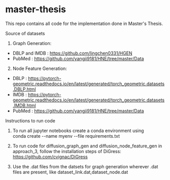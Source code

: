 # master-thesis
This repo contains all code for the implementation done in Master's Thesis.

Source of datasets 

1. Graph Generation:
- DBLP and IMDB : https://github.com/lingchen0331/HGEN
- PubMed : https://github.com/yangji9181/HNE/tree/master/Data

2. Node Feature Generation:
- DBLP : https://pytorch-geometric.readthedocs.io/en/latest/generated/torch_geometric.datasets.DBLP.html
- IMDB : https://pytorch-geometric.readthedocs.io/en/latest/generated/torch_geometric.datasets.IMDB.html
- PubMed : https://github.com/yangji9181/HNE/tree/master/Data
  
Instructions to run code
1. To run all jupyter notebooks create a conda environment using
   <br />
   conda create --name myenv --file requirements.txt
   <br />

2. To run code for diffusion_graph_gen and diffusion_node_feature_gen in approach_3, follow the installation steps of DiGress: https://github.com/cvignac/DiGress
3. Use the .dat files from the datsets for graph generation wherever .dat files are present, like dataset_link.dat,dataset_node.dat 
